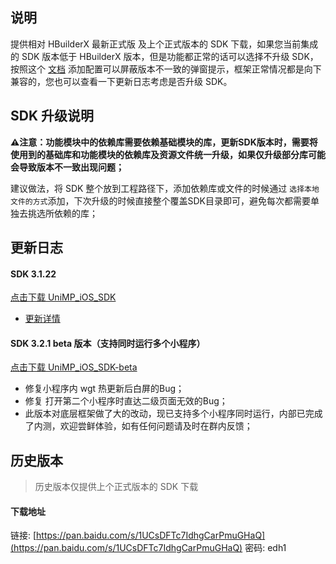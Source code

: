 ## 说明

提供相对 HBuilderX 最新正式版 及上个正式版本的 SDK 下载，如果您当前集成的 SDK 版本低于 HBuilderX 版本，但是功能都正常的话可以选择不升级 SDK，按照这个 [文档](https://ask.dcloud.net.cn/article/35627) 添加配置可以屏蔽版本不一致的弹窗提示，框架正常情况都是向下兼容的，您也可以查看一下更新日志考虑是否升级 SDK。

## SDK 升级说明
**⚠️注意：功能模块中的依赖库需要依赖基础模块的库，更新SDK版本时，需要将使用到的基础库和功能模块的依赖库及资源文件统一升级，如果仅升级部分库可能会导致版本不一致出现问题；**

建议做法，将 SDK 整个放到工程路径下，添加依赖库或文件的时候通过 `选择本地文件的方式`添加，下次升级的时候直接整个覆盖SDK目录即可，避免每次都需要单独去挑选所依赖的库；

## 更新日志

#### SDK 3.1.22
[点击下载 UniMP_iOS_SDK](https://download.dcloud.net.cn/unimpsdk/UniMPSDK_iOS@3.1.22.zip)

+ [更新详情](https://download1.dcloud.net.cn/hbuilderx/changelog/3.1.22.20210709.html)


#### SDK 3.2.1 beta 版本（支持同时运行多个小程序）
[点击下载 UniMP_iOS_SDK-beta](https://download.dcloud.net.cn/unimpsdk/UniMPSDK_iOS@3.2.1-beta.zip)

+ 修复小程序内 wgt 热更新后白屏的Bug；
+ 修复 打开第二个小程序时直达二级页面无效的Bug；
+ 此版本对底层框架做了大的改动，现已支持多个小程序同时运行，内部已完成了内测，欢迎尝鲜体验，如有任何问题请及时在群内反馈；

## 历史版本
> 历史版本仅提供上个正式版本的 SDK 下载

#### 下载地址
链接: [https://pan.baidu.com/s/1UCsDFTc7IdhgCarPmuGHaQ](https://pan.baidu.com/s/1UCsDFTc7IdhgCarPmuGHaQ)  密码: edh1

